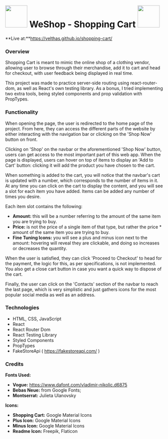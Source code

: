 
# <img src="https://cdn-icons-png.flaticon.com/512/703/703282.png" height="70px" width="70px"> </img>WeShop - Shopping Cart  <img src="https://cdn-icons-png.flaticon.com/512/703/703282.png" height="70px" width="70px"> </img>

**Live at:**https://velthas.github.io/shopping-cart/

### Overview

Shopping Cart is meant to mimic the online shop of a clothing vendor, allowing user to browse through their merchandise, add it to cart and head for checkout, with user feedback being displayed in real time. 

This project was made to practice server-side routing using react-router-dom, as well as React's own testing library. As a bonus, I tried implementing two extra tools, being styled components and prop validation with PropTypes.

### Functionality
  
When opening the page, the user is redirected to the home page of the project. From here, they can access the different parts of the website by either interacting with the navigation bar or clicking on the 'Shop Now' button on front.

Clicking on 'Shop' on the navbar or the aforementioned 'Shop Now' button, users can get access to the most important part of this web app. When the page is displayed, users can hover on top of items to display an 'Add to Cart' button: clicking it will add the product you have chosen to the cart.

When something is added to the cart, you will notice that the navbar's cart is updated with a number, which corresponds to the number of items in it. At any time you can click on the cart to display the content, and you will see a slot for each item you have added. Items can be added any number of times you desire.

Each item slot contains the following:

 - **Amount:** this will be a number referring to the amount of the same item you are trying to buy. 
 - **Price:** is not the price of a single item of that type, but rather the price * amount of the same item you are trying to buy.
 - **Fine Tuning Icons:** you will see a plus and minus icon next to the amount: hovering will reveal they are clickable, and doing so increases or decreases the quantity.

When the user is satisfied, they can click 'Proceed to Checkout' to head for the payment, the logic for this, as per specifications, is not implemented. You also get a close cart button in case you want a quick way to dispose of the cart. 

Finally, the user can click on the 'Contacts' section of the navbar to reach the last page, which is very simplistic and just gathers icons for the most popular social media as well as an address. 

### Technologies

 - HTML, CSS, JavaScript
 - React
 - React Router Dom
 - React Testing Library
 - Styled Components
 - PropTypes
 - FakeStoreApi ( https://fakestoreapi.com/ )

### Credits
**Fonts Used:** 
 - **Vogue:** https://www.dafont.com/vladimir-nikolic.d6875
- **Bebas Neue:** from Google Fonts;
- **Montserrat:** Julieta Ulanovsky

**Icons:** 
 - **Shopping Cart:** Google Material Icons
 - **Plus Icon:** Google Material Icons
 - **Minus Icon:** Google Material Icons
 - **Readme Icon:** Freepik, Flaticon
